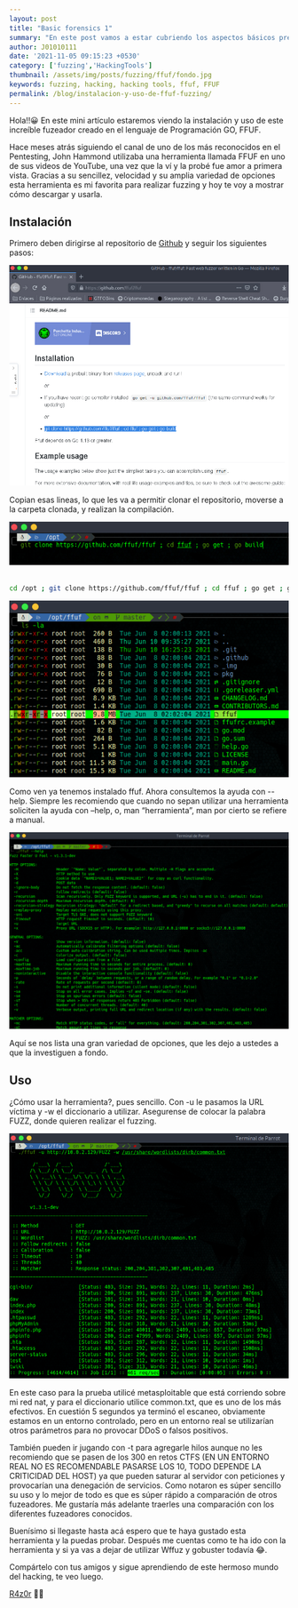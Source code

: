 ```yaml
---                                                                                                                                             
layout: post
title: "Basic forensics 1"
summary: "En este post vamos a estar cubriendo los aspectos básicos previos a la realización de un análisis forense"
author: J01010111                                                                                                                         
date: '2021-11-05 09:15:23 +0530'                                                                                                               
category: ['fuzzing','HackingTools']                                                                                  
thumbnail: /assets/img/posts/fuzzing/ffuf/fondo.jpg
keywords: fuzzing, hacking, hacking tools, ffuf, FFUF                                               
permalink: /blog/instalacion-y-uso-de-ffuf-fuzzing/                                                                                         
---
```



Hola!!😀 En este mini artículo estaremos viendo la instalación y uso de este increíble fuzeador creado en el lenguaje de Programación GO, FFUF.

Hace meses atrás siguiendo el canal de uno de los más reconocidos en el Pentesting, John Hammond utilizaba una herramienta llamada FFUF en uno de sus videos de YouTube, una vez que la ví y la probé fue amor a primera vista. Gracias a su sencillez, velocidad y su amplia variedad de opciones esta herramienta es mi favorita para realizar fuzzing y hoy te voy a mostrar cómo descargar y usarla.

## Instalación

Primero deben dirigirse al repositorio de [Github](https://github.com/ffuf/ffuf) y seguir los siguientes pasos:

![git](/assets/img/posts/fuzzing/ffuf/1.png "Repositorio de ffuf")

Copian esas lineas, lo que les va a permitir clonar el repositorio, moverse a la carpeta clonada, y realizan la compilación.

![download](/assets/img/posts/fuzzing/ffuf/2.jpg "Download")

```bash

cd /opt ; git clone https://github.com/ffuf/ffuf ; cd ffuf ; go get ; go build

```

![ffuf](/assets/img/posts/fuzzing/ffuf/3.png "Ffuf")

Como ven ya tenemos instalado ffuf. Ahora consultemos la ayuda con --help. Siempre les recomiendo que cuando no sepan utilizar una herramienta soliciten la ayuda con –help, o, man “herramienta”, man por cierto se refiere a manual.

![ffuf help](/assets/img/posts/fuzzing/ffuf/4.png "Ffuf --help")

Aquí se nos lista una gran variedad de opciones, que les dejo a ustedes a que la investiguen a fondo.

## Uso

¿Cómo usar la herramienta?, pues sencillo. Con -u le pasamos la URL víctima y -w el diccionario a utilizar. Asegurense de colocar la palabra FUZZ, donde quieren realizar el fuzzing.

![ffuf uso](/assets/img/posts/fuzzing/ffuf/5.png "Ffuf uso")

En este caso para la prueba utilicé metasploitable que está corriendo sobre mi red nat, y para el diccionario utilice common.txt, que es uno de los más efectivos. En cuestión 5 segundos ya terminó el escaneo, obviamente estamos en un entorno controlado, pero en un entorno real se utilizarían otros parámetros para no provocar DDoS o falsos positivos.

También pueden ir jugando con -t para agregarle hilos aunque no les recomiendo que se pasen de los 300 en retos CTFS (EN UN ENTORNO REAL NO ES RECOMENDABLE PASARSE LOS 10, TODO DEPENDE LA CRITICIDAD DEL HOST) ya que pueden saturar al servidor con peticiones y provocarían una denegación de servicios. Como notaron es súper sencillo su uso y lo mejor de todo es que es súper rápido a comparación de otros fuzeadores. Me gustaría más adelante traerles una comparación con los diferentes fuzeadores conocidos.

Buenísimo si llegaste hasta acá espero que te haya gustado esta herramienta y la puedas probar. Después me cuentas como te ha ido con la herramienta y si ya vas a dejar de utilizar Wffuz y gobuster todavía 😂.

Compártelo con tus amigos y sigue aprendiendo de este hermoso mundo del hacking, te veo luego.

[R4z0r](https://juankaenel.github.io) 👨‍💻
